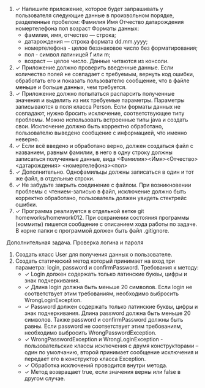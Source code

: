 1. ✓ Напишите приложение, которое будет запрашивать у пользователя
   следующие данные в произвольном порядке, разделенные пробелом:
   Фамилия Имя Отчество датарождения номертелефона пол возраст
   Форматы данных:
    - фамилия, имя, отчество — строка;
    - датарождения — строка формата dd.mm.yyyy;
    - номертелефона - целое беззнаковое число без форматирования;
    - пол - символ латиницей f или m;
    - возраст — целое число.
      Данные читаются из консоли.
2. ✓ Приложение должно проверить введенные данные. Если количество
   полей не совпадает с требуемым, вернуть код ошибки, обработать его и
   показать пользователю сообщение, что в файле меньше и больше данных, чем
   требуется.
3. ✓ Приложение должно попытаться распарсить полученные значения и
   выделить из них требуемые параметры. Параметры записываются в поля класса
   Person. Если форматы данных не совпадают, нужно бросить исключение,
   соответствующее типу проблемы.
   Можно использовать встроенные типы java и создать свои. Исключение
   должно быть корректно обработано, пользователю выведено сообщение с
   информацией, что именно неверно.
4. ✓ Если всё введено и обработано верно, должен создаться файл с
   названием, равным фамилии, в него в одну строку должны записаться
   полученные данные, вида
   <Фамилия><Имя><Отчество><датарождения> <номертелефона><пол>
5. ✓ Дополнительно. Однофамильцы должны записаться в один и тот же
   файл, в отдельные строки.
6. ✓ Не забудьте закрыть соединение с файлом. При возникновении
   проблемы с чтением-записью в файл, исключение должно быть корректно
   обработано, пользователь должен увидеть стектрейс ошибки.
7. ✓ Программа реализуется в отдельной ветке git homeworks/homework012.
   При сохранении состояния программы (коммиты) пишется сообщение с
   описанием хода работы по задаче.
   В корне папки с программой должен быть файл .gitignore.

Дополнительная задача. Проверка логина и пароля

1. Создать класс User для получения данных о пользователе.
2. Создать статический метод который принимает на вход три параметра:
   login, password и confirmPassword. Требования к методу:
    - ✓ Login должен содержать только латинские буквы, цифры и
      знак подчеркивания.
    - ✓ Длина login должна быть меньше 20 символов. Если login не
      соответствует этим требованиям, необходимо выбросить
      WrongLoginException.
    - ✓ Password должен содержать только латинские буквы, цифры
      и знак подчеркивания. Длина password должна быть меньше 20
      символов. Также password и confirmPassword должны быть равны.
      Если password не соответствует этим требованиям, необходимо
      выбросить WrongPasswordException.
    - ✓ WrongPasswordException и WrongLoginException -
      пользовательские классы исключения с двумя конструкторами – один
      по умолчанию, второй принимает сообщение исключения и передает
      его в конструктор класса Exception.
    - ✓ Обработка исключений проводится внутри метода.
    - ✓ Метод возвращает true, если значения верны или false в
      другом случае.
